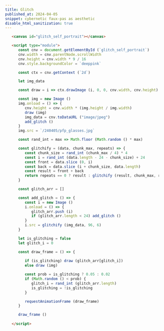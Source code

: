 ```yaml
---
title: Glitch
published_at: 2024-04-05
snippet: cybernetic faux-pas as aesthetic
disable_html_sanitization: true
---
```


<canvas id="glitch_self_portrait"></canvas>

<script type="module">
   const cnv = document.getElementById (`glitch_self_portrait`)
   cnv.width = cnv.parentNode.scrollWidth
   cnv.height = cnv.width * 9 / 16
   cnv.style.backgroundColor = `deeppink`

   const ctx = cnv.getContext (`2d`)

   let img_data

   const draw = i => ctx.drawImage (i, 0, 0, cnv.width, cnv.height)

   const img = new Image ()
   img.onload = () => {
      cnv.height = cnv.width * (img.height / img.width)
      draw (img)
      img_data = cnv.toDataURL ("image/jpeg")
      add_glitch ()
   }
   img.src = `/240405/pfp_glasses.jpg`

   const rand_int = max => Math.floor (Math.random () * max)

   const glitchify = (data, chunk_max, repeats) => {
      const chunk_size = rand_int (chunk_max / 4) * 4
      const i = rand_int (data.length - 24 - chunk_size) + 24
      const front = data.slice (0, i)
      const back = data.slice (i + chunk_size, data.length)
      const result = front + back
      return repeats == 0 ? result : glitchify (result, chunk_max, repeats - 1)
   }

   const glitch_arr = []

   const add_glitch = () => {
      const i = new Image ()
      i.onload = () => {
         glitch_arr.push (i)
         if (glitch_arr.length < 24) add_glitch ()
      }
      i.src = glitchify (img_data, 96, 6)
   }

   let is_glitching = false
   let glitch_i = 0

   const draw_frame = () => {
      
      if (is_glitching) draw (glitch_arr[glitch_i])
      else draw (img)

      const prob = is_glitching ? 0.05 : 0.02
      if (Math.random () < prob) {
         glitch_i = rand_int (glitch_arr.length)
         is_glitching = !is_glitching
      }

      requestAnimationFrame (draw_frame)
   }

   draw_frame ()
   
</script>

```html
   <canvas id="glitch_self_portrait"></canvas>

   <script type="module">
      const cnv = document.getElementById (`glitch_self_portrait`)
      cnv.width = cnv.parentNode.scrollWidth
      cnv.height = cnv.width * 9 / 16
      cnv.style.backgroundColor = `deeppink`

      const ctx = cnv.getContext (`2d`)

      let img_data

      const draw = i => ctx.drawImage (i, 0, 0, cnv.width, cnv.height)

      const img = new Image ()
      img.onload = () => {
         cnv.height = cnv.width * (img.height / img.width)
         draw (img)
         img_data = cnv.toDataURL ("image/jpeg")
         add_glitch ()
      }
      img.src = `/240405/pfp_glasses.jpg`

      const rand_int = max => Math.floor (Math.random () * max)

      const glitchify = (data, chunk_max, repeats) => {
         const chunk_size = rand_int (chunk_max / 4) * 4
         const i = rand_int (data.length - 24 - chunk_size) + 24
         const front = data.slice (0, i)
         const back = data.slice (i + chunk_size, data.length)
         const result = front + back
         return repeats == 0 ? result : glitchify (result, chunk_max, repeats - 1)
      }

      const glitch_arr = []

      const add_glitch = () => {
         const i = new Image ()
         i.onload = () => {
            glitch_arr.push (i)
            if (glitch_arr.length < 24) add_glitch ()
         }
         i.src = glitchify (img_data, 96, 6)
      }

      let is_glitching = false
      let glitch_i = 0

      const draw_frame = () => {
         
         if (is_glitching) draw (glitch_arr[glitch_i])
         else draw (img)

         const prob = is_glitching ? 0.05 : 0.02
         if (Math.random () < prob) {
            glitch_i = rand_int (glitch_arr.length)
            is_glitching = !is_glitching
         }

         requestAnimationFrame (draw_frame)
      }

      draw_frame ()
      
   </script>
```




































































<!-- <div text-align="center">
   <canvas id="glitch_test"></canvas>
</div>

<div id="instructions"><em>drag and drop a .jpg file onto here ^</em></div>

<script type="module">

   const data_div = document.createElement (`div`)
   data_div.style.fontFamily = `monospace`
   data_div.style.fontWeight = `bold`
   data_div.style.fontSize = `xx-small`
   data_div.style.wordBreak = `break-all`
   data_div.style.position = `absolute`
   data_div.style.top = 0
   data_div.style.left = 0
   data_div.style.zIndex = 1
   data_div.style.color = `white`
   document.body.append (data_div)

   const cnv = document.getElementById (`glitch_test`)
   cnv.width = cnv.parentNode.scrollWidth
   cnv.height = cnv.width * 9 / 16
   cnv.style.backgroundColor = `deeppink`

   const ctx = cnv.getContext (`2d`)

   let og_img
   let img_i = 0
   const img_array = []

   const show_image = data => {
      const img = new Image ()
      img.onload = e => {
         const ar = img.height / img.width
         cnv.height = cnv.width * ar
         ctx.drawImage (img, 0, 0, cnv.width, cnv.height)
      }
      img.src = data
   }

   function add_glitch () {
      if (!og_img) return
      if (img_array.length < 6) {
         img_array.push (glitchify (og_img, 96, 6))
         setTimeout (add_glitch, 1000)
      }
      else {
         img_array[img_i] = glitchify (og_img, 96, 6)
         img_i += 1
         img_i %= img_array.length
         setTimeout (add_glitch, 5000)
      }
   }

   function draw_frame () {
      setTimeout (draw_frame, 200 * 12 ** Math.random ())
      if (img_array.length == 0) return
      const i = Math.floor (Math.random () * img_array.length)
      show_image (img_array[i])
   }

   cnv.ondrop = e => {
      const reader = new FileReader ()

      reader.onload = d => {
         og_img = d.target.result

         show_image (og_img)
         add_glitch ()

         cnv.ondrop = e => {
            e.preventDefault ()
            console.log (`refresh to go again.`)
         }
         const ins_div = document.getElementById (`instructions`)
         ins_div.innerText = ``
         data_div.innerText = og_img
         document.body.style.backgroundColor = `blue`
         setTimeout (() => {
            document.body.style.backgroundColor = `white`
            setTimeout (() => {
               data_div.innerText = ``
               draw_frame ()
            }, 200)
         }, 666)
      }

      const file_array = [ ...e.dataTransfer.files ]
      file_array.forEach ((f, i) => {
         reader.readAsDataURL (f)
      })

      e.preventDefault ()
   }

   cnv.ondragover = e => {
      e.preventDefault ()
   }

   function glitchify (data, chunk_max, repeats) {
      const chunk_size = Math.floor (Math.random () * chunk_max / 4) * 4
      const rand_i = Math.floor (Math.random () * (data.length - 24 - chunk_size)) + 24
      const front = data.slice (0, rand_i)
      const back = data.slice (rand_i + chunk_size, data.length)
      const result = front + back
      return repeats == 0 ? result : glitchify (result, chunk_max, repeats - 1)
   }
</script> -->
